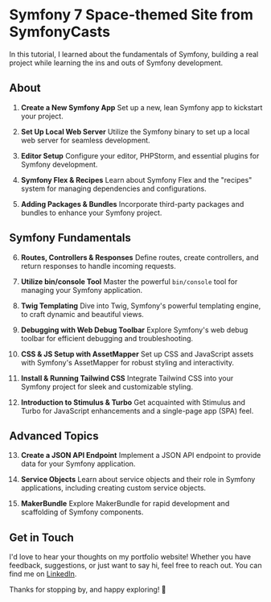 # Symfony 7 Space-themed Site from SymfonyCasts

In this tutorial, I learned about the fundamentals of Symfony, building a real project while learning the ins and outs of Symfony development. 

## About

1. **Create a New Symfony App**
   Set up a new, lean Symfony app to kickstart your project.

2. **Set Up Local Web Server**
   Utilize the Symfony binary to set up a local web server for seamless development.

3. **Editor Setup**
   Configure your editor, PHPStorm, and essential plugins for Symfony development.

4. **Symfony Flex & Recipes**
   Learn about Symfony Flex and the "recipes" system for managing dependencies and configurations.

5. **Adding Packages & Bundles**
   Incorporate third-party packages and bundles to enhance your Symfony project.

## Symfony Fundamentals

6. **Routes, Controllers & Responses**
   Define routes, create controllers, and return responses to handle incoming requests.

7. **Utilize bin/console Tool**
   Master the powerful `bin/console` tool for managing your Symfony application.

8. **Twig Templating**
   Dive into Twig, Symfony's powerful templating engine, to craft dynamic and beautiful views.

9. **Debugging with Web Debug Toolbar**
   Explore Symfony's web debug toolbar for efficient debugging and troubleshooting.

10. **CSS & JS Setup with AssetMapper**
    Set up CSS and JavaScript assets with Symfony's AssetMapper for robust styling and interactivity.

11. **Install & Running Tailwind CSS**
    Integrate Tailwind CSS into your Symfony project for sleek and customizable styling.

12. **Introduction to Stimulus & Turbo**
    Get acquainted with Stimulus and Turbo for JavaScript enhancements and a single-page app (SPA) feel.

## Advanced Topics

13. **Create a JSON API Endpoint**
    Implement a JSON API endpoint to provide data for your Symfony application.

14. **Service Objects**
    Learn about service objects and their role in Symfony applications, including creating custom service objects.

15. **MakerBundle**
    Explore MakerBundle for rapid development and scaffolding of Symfony components.

## Get in Touch

I'd love to hear your thoughts on my portfolio website! Whether you have feedback, suggestions, or just want to say hi, feel free to reach out. You can find me on [LinkedIn](https://www.linkedin.com/in/dana-mihaela-popa/).

Thanks for stopping by, and happy exploring! 🚀
